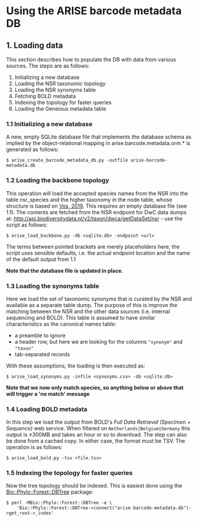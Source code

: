 # Using the ARISE barcode metadata DB

## 1. Loading data 

This section describes how to populate the DB with data from various sources. The steps are as follows:

1. Initializing a new database
2. Loading the NSR taxonomic topology 
3. Loading the NSR synonyms table
4. Fetching BOLD metadata 
5. Indexing the topology for faster queries
6. Loading the Geneious metadata table

### 1.1 Initializing a new database

A new, empty SQLite database file that implements the database schema as implied by the object-relational mapping
in arise.barcode.metadata.orm.* is generated as follows:

    $ arise_create_barcode_metadata_db.py -outfile arise-barcode-metadata.db

### 1.2 Loading the backbone topology

This operation will load the accepted species names from the NSR into the table nsr_species and the higher taxonomy
in the node table, whose structure is based on [Vos, 2019](https://doi.org/10.1111/2041-210X.13337). This requires an 
empty database file (see 1.1). The contents are fetched from the NSR endpoint for DwC data dumps at: 
http://api.biodiversitydata.nl/v2/taxon/dwca/getDataSet/nsr - use the script as follows:

    $ arise_load_backbone.py -db <sqlite.db> -endpoint <url>

The terms between pointed brackets are merely placeholders here; the script uses sensible defaults, i.e. the actual
endpoint location and the name of the default output from 1.1

**Note that the database file is updated in place.**

### 1.3 Loading the synonyms table

Here we load the set of taxonomic synonyms that is curated by the NSR and available as a separate table dump. The 
purpose of this is improve the matching between the NSR and the other data sources (i.e. internal sequencing and BOLD). 
This table is assumed to have similar characteristics as the canonical names table:

- a preamble to ignore
- a header row, but here we are looking for the columns `"synonym"` and `"taxon"`
- tab-separated records

With these assumptions, the loading is then executed as:

    $ arise_load_synonyms.py -infile <synonyms.csv> -db <sqlite.db>

**Note that we now only match species, so anything below or above that will trigger a 'no match' message**

### 1.4 Loading BOLD metadata

In this step we load the output from BOLD's _Full Data Retrieval (Specimen + Sequence)_ web service. When filtered on
`Netherlands|Belgium|Germany` this output is ±300MB and takes an hour or so to download. The step can also be done
from a cached copy. In either case, the format must be TSV. The operation is as follows:

    $ arise_load_bold.py -tsv <file.tsv>

### 1.5 Indexing the topology for faster queries

Now the tree topology should be indexed. This is easiest done using the
[Bio::Phylo::Forest::DBTree](https://metacpan.org/pod/Bio::Phylo::Forest::DBTree) package:

```
$ perl -MBio::Phylo::Forest::DBTree -e \
    'Bio::Phylo::Forest::DBTree->connect("arise-barcode-metadata.db")->get_root->_index'
```

